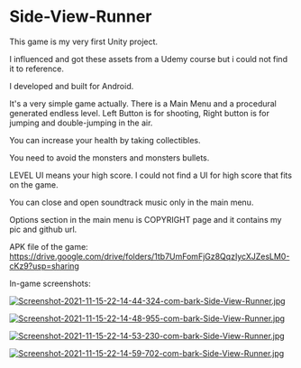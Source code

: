 # Side-View-Runner

This game is my very first Unity project.

I influenced and got these assets from a Udemy course but i could not find it to reference.

I developed and built for Android. 

It's a very simple game actually. There is a Main Menu and a procedural generated endless level. Left Button is for shooting, Right button is for jumping and double-jumping in the air.

You can increase your health by taking collectibles. 

You need to avoid the monsters and monsters bullets.

LEVEL UI means your high score. I could not find a UI for high score that fits on the game.

You can close and open soundtrack music only in the main menu.

Options section in the main menu is COPYRIGHT page and it contains my pic and github url.

APK file of the game:
https://drive.google.com/drive/folders/1tb7UmFomFjGz8QqzIycXJZesLM0-cKz9?usp=sharing

In-game screenshots:

[![Screenshot-2021-11-15-22-14-44-324-com-bark-Side-View-Runner.jpg](https://i.postimg.cc/GpDj7L4P/Screenshot-2021-11-15-22-14-44-324-com-bark-Side-View-Runner.jpg)](https://postimg.cc/B8qDtGct)

[![Screenshot-2021-11-15-22-14-48-955-com-bark-Side-View-Runner.jpg](https://i.postimg.cc/XYGKqjkM/Screenshot-2021-11-15-22-14-48-955-com-bark-Side-View-Runner.jpg)](https://postimg.cc/Yv7LywP8)

[![Screenshot-2021-11-15-22-14-53-230-com-bark-Side-View-Runner.jpg](https://i.postimg.cc/x1wvbw6X/Screenshot-2021-11-15-22-14-53-230-com-bark-Side-View-Runner.jpg)](https://postimg.cc/TKcLz4Mx)

[![Screenshot-2021-11-15-22-14-59-702-com-bark-Side-View-Runner.jpg](https://i.postimg.cc/CKbjCc2m/Screenshot-2021-11-15-22-14-59-702-com-bark-Side-View-Runner.jpg)](https://postimg.cc/gwkXmHmZ)
